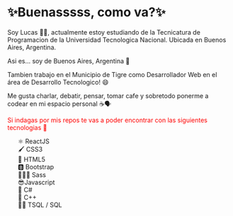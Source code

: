 <h1>✨Buenasssss, como va?✨</h1>
<p>Soy Lucas 🙋‍♂️, actualmente estoy estudiando de la Tecnicatura de Programacion de la Universidad Tecnologica Nacional. Ubicada en Buenos Aires, Argentina.</p>
<p>Asi es... soy de Buenos Aires, Argentina 👯</p>
<p>Tambien trabajo en el Municipio de Tigre como Desarrollador Web en el área de Desarrollo Tecnologico! 😄</p>
<p>Me gusta charlar, debatir, pensar, tomar cafe y sobretodo ponerme a codear en mi espacio personal ☕🗣️</p>

<p style="color: red;">Si indagas por mis repos te vas a poder encontrar con las siguientes tecnologias 🤔</p>
<ul style="list-style: none;">
  <li>⚛️ ReactJS</li>
  <li>🖌️ CSS3</li>
  <li>📄 HTML5</li>
  <li>🅱️ Bootstrap</li>
  <li>🦸🏻‍♂️ Sass</li>
  <li>😎Javascript</li>
  <li>🤩 C#</li>
  <li>🤖 C++</li>
  <li>👨‍💻 TSQL / SQL</li>
</ul>



<!--
**LucasGomez8/LucasGomez8** is a ✨ _special_ ✨ repository because its `README.md` (this file) appears on your GitHub profile.

Here are some ideas to get you started:

- 🔭 I’m currently working on ...
- 🌱 I’m currently learning ...
- 👯 I’m looking to collaborate on ...
- 🤔 I’m looking for help with ...
- 💬 Ask me about ...
- 📫 How to reach me: ...
- 😄 Pronouns: ...
- ⚡ Fun fact: ...
-->
